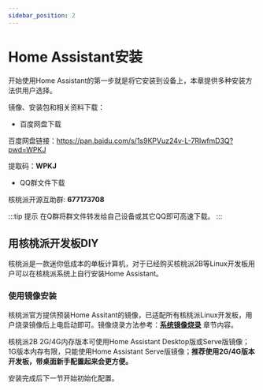 ```yaml
---
sidebar_position: 2
---
```


# Home Assistant安装

开始使用Home Assistant的第一步就是将它安装到设备上，本章提供多种安装方法供用户选择。

镜像、安装包和相关资料下载：

- 百度网盘下载

百度网盘链接：https://pan.baidu.com/s/1s9KPVuz24v-L-7RlwfmD3Q?pwd=WPKJ

提取码：**WPKJ**

- QQ群文件下载

核桃派开源互助群:  **677173708**

:::tip 提示
在Q群将群文件转发给自己设备或其它QQ即可高速下载。
:::

## 用核桃派开发板DIY

核桃派是一款迷你低成本的单板计算机，对于已经购买核桃派2B等Linux开发板用户可以在核桃派系统上自行安装Home Assistant。


### 使用镜像安装

核桃派官方提供预装Home Assitant的镜像，已适配所有核桃派Linux开发板，用户烧录镜像后上电启动即可。镜像烧录方法参考：[**系统镜像烧录**](../getting_start/os-install.md#使用rufus烧录推荐) 章节内容。


核桃派2B 2G/4G内存版本可使用Home Assistant Desktop版或Serve版镜像；1G版本内存有限，只能使用Home Assistant Serve版镜像；**推荐使用2G/4G版本开发板，带桌面新手配置起来会更方便。**

安装完成后下一节开始初始化配置。